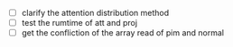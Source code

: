 - [ ] clarify the attention distribution method
- [ ] test the rumtime of att and proj
- [ ] get the confliction of the array read of pim and normal
